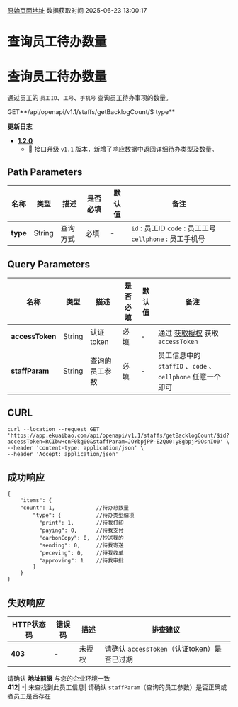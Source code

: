 [原始页面地址](https://docs.ekuaibao.com/docs/open-api/corporation/get-staff-backLog)
数据获取时间 2025-06-23 13:00:17

# 查询员工待办数量

# 查询员工待办数量  
  
通过员工的 `员工ID`、`工号`、`手机号` 查询员工待办事项的数量。

GET**/api/openapi/v1.1/staffs/getBacklogCount/$ type**

**更新日志**

  * [**1.2.0**](/updateLog/update-log#120)
    * 🚀 接口升级 `v1.1` 版本，新增了响应数据中返回详细待办类型及数量。



## Path Parameters​

名称| 类型| 描述| 是否必填| 默认值| 备注  
---|---|---|---|---|---  
**type**|  String| 查询方式| 必填| -| `id` : 员工ID `code` : 员工工号 `cellphone` : 员工手机号  
  
## Query Parameters​

名称| 类型| 描述| 是否必填| 默认值| 备注  
---|---|---|---|---|---  
**accessToken**|  String| 认证token| 必填| -| 通过 [获取授权](/docs/open-api/getting-started/auth) 获取 `accessToken`  
**staffParam**|  String| 查询的员工参数| 必填| -| 员工信息中的 `staffID` 、`code` 、`cellphone` 任意一个即可  
  
## CURL​
    
    
    curl --location --request GET 'https://app.ekuaibao.com/api/openapi/v1.1/staffs/getBacklogCount/$id?accessToken=RCIbwHcnF0kg00&staffParam=JOYbpjPP-E2Q00:y8gbpjP9OsnI00' \  
    --header 'content-type: application/json' \  
    --header 'Accept: application/json'  
    

## 成功响应​
    
    
    {  
        "items": {  
        "count": 1,             //待办总数量  
            "type": {           //待办类型细项  
              "print": 1,       //待我打印  
              "paying": 0,      //待我支付  
              "carbonCopy": 0,  //抄送我的  
              "sending": 0,     //待我寄送  
              "peceving": 0,    //待我收单  
              "approving": 1    //待我审批  
            }  
        }  
    }  
    

## 失败响应​

HTTP状态码| 错误码| 描述| 排查建议  
---|---|---|---  
**403**|  -| 未授权| 请确认 `accessToken`（认证token）是否已过期  
请确认 **地址前缀** 与您的企业环境一致  
**412**|  -| 未查找到此员工信息| 请确认 `staffParam`（查询的员工参数）是否正确或者员工是否存在
